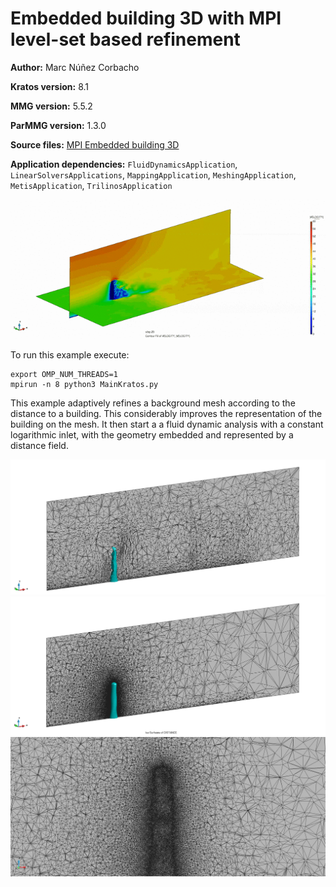 # Embedded building 3D with MPI level-set based refinement

**Author:** Marc Núñez Corbacho

**Kratos version:** 8.1

**MMG version:** 5.5.2

**ParMMG version:** 1.3.0

**Source files:** [MPI Embedded building 3D](https://github.com/KratosMultiphysics/Examples/tree/master/parmmg_remeshing_examples/use_cases/embedded_level_set_building3D/source)

**Application dependencies:** `FluidDynamicsApplication`, `LinearSolversApplications`, `MappingApplication`, `MeshingApplication`, `MetisApplication`, `TrilinosApplication`


![gif](data/embedded_building_gif.gif)

To run this example execute:

    export OMP_NUM_THREADS=1
    mpirun -n 8 python3 MainKratos.py


This example adaptively refines a background mesh according to the distance to a building. This considerably improves the representation of the building on the mesh. It then start a a fluid dynamic analysis with a constant logarithmic inlet, with the geometry embedded and represented by a distance field.


![initial](data/initial_building_cut.png)
![final](data/final_building_cut.png)
![final](data/final_building_cut_zoom.png)
